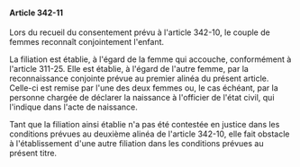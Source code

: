 #### Article 342-11

Lors du recueil du consentement prévu à l'article 342-10, le couple de femmes reconnaît conjointement l'enfant.

La filiation est établie, à l'égard de la femme qui accouche, conformément à l'article 311-25. Elle est établie, à l'égard de l'autre femme, par la reconnaissance conjointe prévue au premier alinéa du présent article. Celle-ci est remise par l'une des deux femmes ou, le cas échéant, par la personne chargée de déclarer la naissance à l'officier de l'état civil, qui l'indique dans l'acte de naissance.

Tant que la filiation ainsi établie n'a pas été contestée en justice dans les conditions prévues au deuxième alinéa de l'article 342-10, elle fait obstacle à l'établissement d'une autre filiation dans les conditions prévues au présent titre.

